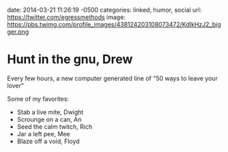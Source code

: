 date: 2014-03-21 11:26:19 -0500
categories: linked, humor, social
url: https://twitter.com/egressmethods
image: https://pbs.twimg.com/profile_images/438124203108073472/KdIkHzJ2_bigger.png

# Hunt in the gnu, Drew

Every few hours, a new computer generated line of "50 ways to leave your lover"

Some of my favorites:

* Stab a live mite, Dwight
* Scrounge on a can, An
* Seed the calm twitch, Rich
* Jar a left pee, Mee
* Blaze off a void, Floyd
